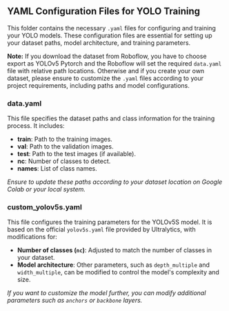 ## YAML Configuration Files for YOLO Training

This folder contains the necessary `.yaml` files for configuring and training your YOLO models. These configuration files are essential for setting up your dataset paths, model architecture, and training parameters.

**Note:** If you download the dataset from Roboflow, you have to choose export as YOLOv5 Pytorch and the Roboflow will set the required `data.yaml` file with relative path locations. Otherwise and if you create your own dataset, please ensure to customize the `.yaml` files according to your project requirements, including paths and model configurations.

### data.yaml

This file specifies the dataset paths and class information for the training process. It includes:
- **train**: Path to the training images.
- **val**: Path to the validation images.
- **test**: Path to the test images (if available).
- **nc**: Number of classes to detect.
- **names**: List of class names.

_Ensure to update these paths according to your dataset location on Google Colab or your local system._

### custom_yolov5s.yaml

This file configures the training parameters for the YOLOv5S model. It is based on the official `yolov5s.yaml` file provided by Ultralytics, with modifications for:
- **Number of classes (`nc`)**: Adjusted to match the number of classes in your dataset.
- **Model architecture**: Other parameters, such as `depth_multiple` and `width_multiple`, can be modified to control the model's complexity and size.

_If you want to customize the model further, you can modify additional parameters such as `anchors` or `backbone` layers._
